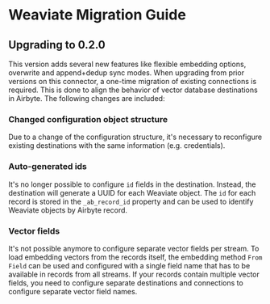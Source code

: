 # Weaviate Migration Guide

## Upgrading to 0.2.0

This version adds several new features like flexible embedding options, overwrite and append+dedup sync modes. When upgrading from prior versions on this connector, a one-time migration of existing connections is required. This is done to align the behavior of vector database destinations in Airbyte. The following changes are included:

### Changed configuration object structure

Due to a change of the configuration structure, it's necessary to reconfigure existing destinations with the same information (e.g. credentials).

### Auto-generated ids

It's no longer possible to configure `id` fields in the destination. Instead, the destination will generate a UUID for each Weaviate object. The `id` for each record is stored in the `_ab_record_id` property and can be used to identify Weaviate objects by Airbyte record.

### Vector fields

It's not possible anymore to configure separate vector fields per stream. To load embedding vectors from the records itself, the embedding method `From Field` can be used and configured with a single field name that has to be available in records from all streams. If your records contain multiple vector fields, you need to configure separate destinations and connections to configure separate vector field names.
